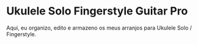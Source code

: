 # Ukulele Solo Fingerstyle Guitar Pro
 Aqui, eu organizo, edito e armazeno os meus arranjos para Ukulele Solo / Fingerstyle.
